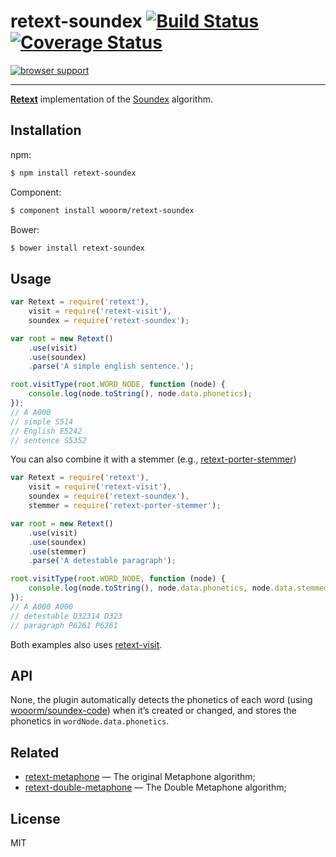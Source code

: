 # retext-soundex [![Build Status](https://travis-ci.org/wooorm/retext-soundex.svg?branch=master)](https://travis-ci.org/wooorm/retext-soundex) [![Coverage Status](https://img.shields.io/coveralls/wooorm/retext-soundex.svg)](https://coveralls.io/r/wooorm/retext-soundex?branch=master)

[![browser support](https://ci.testling.com/wooorm/retext-soundex.png) ](https://ci.testling.com/wooorm/retext-soundex)

---

**[Retext](https://github.com/wooorm/retext "Retext")** implementation of the [Soundex](http://en.wikipedia.org/wiki/Soundex) algorithm.

## Installation

npm:
```sh
$ npm install retext-soundex
```

Component:
```sh
$ component install wooorm/retext-soundex
```

Bower:
```sh
$ bower install retext-soundex
```

## Usage

```js
var Retext = require('retext'),
    visit = require('retext-visit'),
    soundex = require('retext-soundex');

var root = new Retext()
    .use(visit)
    .use(soundex)
    .parse('A simple english sentence.');

root.visitType(root.WORD_NODE, function (node) {
    console.log(node.toString(), node.data.phonetics);
});
// A A000
// simple S514
// English E5242
// sentence S5352
```

You can also combine it with a stemmer (e.g., [retext-porter-stemmer](https://github.com/wooorm/retext-porter-stemmer))

```js
var Retext = require('retext'),
    visit = require('retext-visit'),
    soundex = require('retext-soundex'),
    stemmer = require('retext-porter-stemmer');

var root = new Retext()
    .use(visit)
    .use(soundex)
    .use(stemmer)
    .parse('A detestable paragraph');

root.visitType(root.WORD_NODE, function (node) {
    console.log(node.toString(), node.data.phonetics, node.data.stemmedPhonetics);
});
// A A000 A000
// detestable D32314 D323
// paragraph P6261 P6261
```

Both examples also uses [retext-visit](https://github.com/wooorm/retext-visit).

## API

None, the plugin automatically detects the phonetics of each word (using [wooorm/soundex-code](https://github.com/wooorm/soundex-code)) when it’s created or changed, and stores the phonetics in `wordNode.data.phonetics`.

## Related

- [retext-metaphone](https://github.com/wooorm/retext-metaphone) — The original Metaphone algorithm;
- [retext-double-metaphone](https://github.com/wooorm/retext-double-metaphone) — The Double Metaphone algorithm;

## License

  MIT
